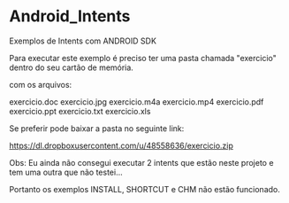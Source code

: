 Android_Intents
===============

Exemplos de Intents com ANDROID SDK

Para executar este exemplo é preciso ter uma pasta chamada "exercicio" dentro do seu cartão de memória.

com os arquivos:

exercicio.doc
exercicio.jpg
exercicio.m4a
exercicio.mp4
exercicio.pdf
exercicio.ppt
exercicio.txt
exercicio.xls


Se preferir pode baixar a pasta no seguinte link:

https://dl.dropboxusercontent.com/u/48558636/exercicio.zip


Obs: Eu ainda não consegui executar 2 intents que estão neste projeto e tem uma outra que não testei... 

Portanto os exemplos INSTALL, SHORTCUT e CHM não estão funcionado.
